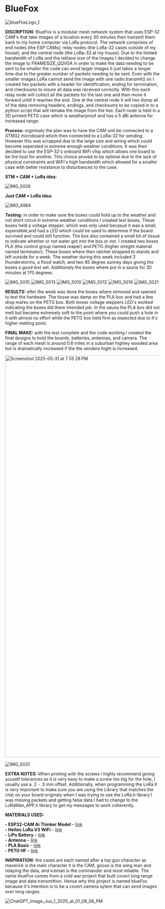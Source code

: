 # BlueFox

![blueFoxLogo_1](https://github.com/user-attachments/assets/2a109334-0cc3-4443-9922-7cc745750f51)

**DISCRIPTION:** BlueFox is a modular mesh network system that uses ESP-32 CAM's that take images of a location every 30 minutes then transmit them back to my home computer via LoRa protocol. The network comprises of end nodes (the ESP CAMs); relay nodes (the LoRa-32 cases outside of my house); and the central node (the LoRa-32 at my house). Due to the limited bandwidth of LoRa and the relitave size of the images I decided to change the image to FRAMESIZE_QQVGA in order to make the data needing to be sent to be smaller the code can send larger images it just takes a longer time due to the greater number of packets needing to be sent. Even with the smaller images LoRa cannot send the image with one radio.transmit() so I created hex packets with a header for identification, ending for termination, and checksums to insure all data was received correctly. With this each relay node will collect all the packets for the last one and then move it forward untill it reaches the end. One at the central node it will hex dump all of the data removing headers, endings, and checksums to be copied in to a python script that will remake the image from the hex. Each node is held in a 3D printed PETG case which is weatherproof and has a 5 dBi antenna for increased range.


**Process:** orgininaly the plan was to have the CAM unit be connected to a STM32 microboard which then connected to a LoRa-32 for sending. However this was scrapped due to the large size and wiring which could become seperated in extreme enough weather conditions. It was then decided to use the ESP-32's onboard WiFi chip which allows one board to be the host for another. This choice proved to be optimal due to the lack of physical constraints and WiFi's high bandwidth which allowed for a smaller case with better resistance to disturbances to the case.  


**STM + CAM + LoRa idea:**

![IMG_5026](https://github.com/user-attachments/assets/092bd56f-ccf5-480e-b03f-a6c85ad27a57)


**Just CAM + LoRa idea:**

![IMG_4964](https://github.com/user-attachments/assets/5ae74ef4-5cc2-4cb0-80b3-716e9a74480a)

**Testing:** in order to make sure the boxes could hold up to the weather and not short circut in extreme weather conditions I created test boxes. These boxes held a voltage stepper, which was only used becasue it was a small, expendible,and had a LED which could be used to determine if the board survived and could still function. The box also contained a small bit of tissue to indicate whether or not water got into the box or not. I created two boxes PLA (the control group named reaper) and PETG (higher streght material named terminator). These boxes where then ratchet strapped to stands and left outside for a week. The weather during this week included 3 thunderstorms, a flood watch, and two 85 degree sunney days giving the boxes a good test set. Additionaly the boxes where put in a sauna for 30 minutes at 170 degrees.

![IMG_5015](https://github.com/user-attachments/assets/2b66cded-ef96-4e57-9c45-e6cf362875e0)
![IMG_5013](https://github.com/user-attachments/assets/613a8f38-cc9e-4903-a605-0f2345dd401b)
![IMG_5010](https://github.com/user-attachments/assets/d8c0eec4-91af-41ab-bb16-57c10546de40)
![IMG_5012](https://github.com/user-attachments/assets/c331d1b0-5a7a-4465-a9ec-a2e5bab8deec)
![IMG_5019](https://github.com/user-attachments/assets/10b40ba9-ac11-4363-bf20-5f8174ded11c)
![IMG_5021](https://github.com/user-attachments/assets/fc34c490-c5b8-426f-9c02-de3aa74ac02c)

**RESULTS:** after the week was done the boxes where removed and opened to test the hardware. The tissue was damp on the PLA box and had a few drop marks on the PETG box. Both boxes voltage steppers LED's worked indicating the boxes did there intended job. In the sauna the PLA box did not melt but became extremely soft to the point where you could push a hole in it with almost no effort while the PETG box held firm as expected due to it's higher melting point.

**FINAL MAKE:** with the test complete and the code working I created the final designs to hold the boards, batteries, antennas, and camera. The range of each mesh is around 0.6 miles in a suburban highley wooded area but is dramatically increased if the the senders hight is increased.


<img width="1304" alt="Screenshot 2025-05-31 at 7 55 28 PM" src="https://github.com/user-attachments/assets/18e7a48c-8c6b-4e4a-9311-3697add5099a" />

![IMG_5031](https://github.com/user-attachments/assets/db9e6f79-474e-416c-a1da-e7c5c658ce95)


**EXTRA NOTES:** When printing with the screws I highly recommend giving youself tolerances as it is very easy to make a screw too big for the hole, I usually use a .2 - .3 mm offset. Additionally, when programming the LoRa it is very important to make sure you are using the Library that matches the chip on your board originaly when I was trying to use the LoRa.h library I was missing packets and getting false data I had to change to the LoRaWan_APP.h library to get my messages to work coherently.


**MATERIALS USED:**  


 **- ESP32-CAM Ai Thinker Model** – [link](https://www.amazon.com/ESP32-CAM-MB-Aideepen-ESP32-CAM-Bluetooth-Arduino/dp/B0948ZFTQZ/ref=sr_1_6?crid=1L9CJPSGVLZ3S&keywords=esp%2BCAM&qid=1748801614&s=electronics&sprefix=esp%2Bcam%2Celectronics%2C101&sr=1-6&th=1)  
 **- Heltec LoRa V3 WiFi** – [link](https://www.amazon.com/dp/B076MSLFC9?ref=ppx_yo2ov_dt_b_fed_asin_title&th=1)  
 **- LiPo Battery** – [link](https://example.com/link-to-cam)  
 **- Antenna** – [link](https://www.amazon.com/dp/B0DLK6BG3L?ref=ppx_yo2ov_dt_b_fed_asin_title)  
 **- PLA Basic** – [link](https://us.store.bambulab.com/products/pla-basic-filament)  
 **- PETG HF** – [link](https://us.store.bambulab.com/products/petg-hf)  


**INSPIRATION:** the cases are each named after a top gun character as maverick is the main character it is the CAM, goose is the wing man and relaying the data, and iceman is the commander and most reliable.
The name blueFox comes from a cold war project that built covert long range image and data transmittion. Hense why this project is named blueFox because it's intention is to be a covert camera sytem that can send images over long ranges.


![ChatGPT_Image_Jun_1_2025_at_01_08_06_PM](https://github.com/user-attachments/assets/46a17720-6489-43d5-86ae-fc04934339f1)

